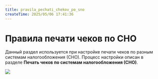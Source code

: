 ```yaml
---
title: pravila_pechati_chekov_po_sno
createTime: 2025/05/06 17:41:36
---
```

# Правила печати чеков по СНО
Данный раздел используется при настройке печати чеков по разным системам налогообложения (СНО). Процесс настройки описан в разделе **Печать чеков по системам налогообложения (СНО)**.

![](image376.png)




